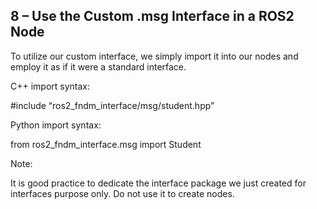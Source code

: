 ## 8 – Use the Custom .msg Interface in a ROS2 Node

To utilize our custom interface, we simply import it into our nodes and employ it as if it were a standard interface.

C++ import syntax:

#include “ros2_fndm_interface/msg/student.hpp”

Python import syntax:

from ros2_fndm_interface.msg import Student

Note:

It is good practice to dedicate the interface package we just created for interfaces purpose only. Do not use it to create nodes.